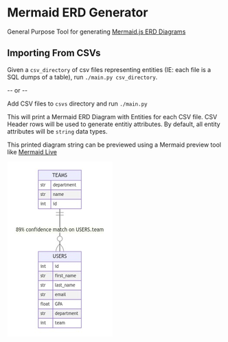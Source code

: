 # Mermaid ERD Generator

General Purpose Tool for generating [Mermaid.js ERD Diagrams](https://mermaid-js.github.io/mermaid/#/./entityRelationshipDiagram)

## Importing From CSVs

Given a `csv_directory` of csv files representing entities (IE: each file is a SQL dumps of a table), run `./main.py csv_directory`.

-- or --

Add CSV files to `csvs` directory and run `./main.py`

This will print a Mermaid ERD Diagram with Entities for each CSV file. CSV Header rows will be used to generate entitiy attributes. By default, all entity attributes will be `string` data types.

This printed diagram string can be previewed using a Mermaid preview tool like [Mermaid Live](https://mermaid.live/edit#pako:eNpFj8EKwjAMhl-l5Lwn6E3QnQTBeSxIXLNZaNORpQcZe3crDHv7Avn-5N9gzJ7AAsk54CyYHA-PU9-bzawqgWfDmMjxMeDc2OfXnyVHMrvj--16GZqrQWMTwvpMyDVCWgYtKJqI9WdDB4kkYfD1o82xMQ70TfU-2IqeJixRHTje6yoWzcOHR7AqhTooi0elowbYCeNK-xdDclGN)

![Test Diagram](./example-erd.jpeg)
